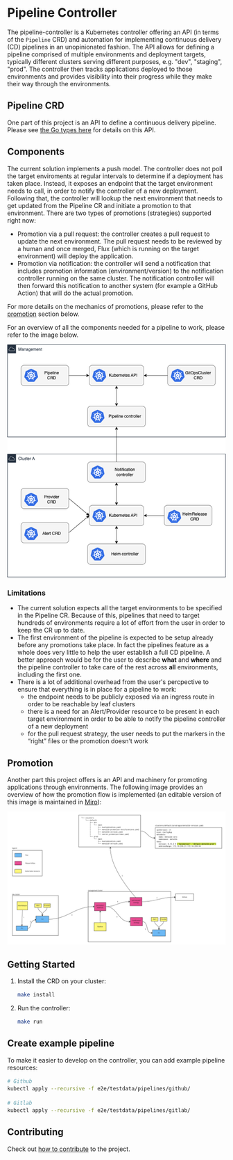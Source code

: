 # Pipeline Controller

The pipeline-controller is a Kubernetes controller offering an API (in terms of the `Pipeline` CRD) and automation for implementing continuous delivery (CD) pipelines in an unopinionated fashion. The API allows for defining a pipeline comprised of multiple environments and deployment targets, typically different clusters serving different purposes, e.g. "dev", "staging", "prod". The controller then tracks applications deployed to those environments and provides visibility into their progress while they make their way through the environments.

## Pipeline CRD

One part of this project is an API to define a continuous delivery pipeline. Please see [the Go types here](api/v1alpha1/pipeline_types.go) for details on this API.

## Components

The current solution implements a push model. The controller does not poll the target enviroments at regular intervals to determine if a deployment has taken place. Instead, it exposes an endpoint that the target environment needs to call, in order to notify the controller of a new deployment. Following that, the controller will lookup the next environment that needs to get updated from the Pipeline CR and initiate a promotion to that environment. There are two types of promotions (strategies) supported right now:
- Promotion via a pull request: the controller creates a pull request to update the next environment. The pull request needs to be reviewed by a human and once merged, Flux (which is running on the target environment) will deploy the application. 
- Promotion via notification: the controller will send a notification that includes promotion information (environment/version) to the notification controller running on the same cluster. The notification controller will then forward this notification to another system (for example a GitHub Action) that will do the actual promotion.

For more details on the mechanics of promotions, please refer to the [promotion](#promotion) section below.

For an overview of all the components needed for a pipeline to work, please refer to the image below.

![pipeline components](/docs/img/pipeline-components.png)

### Limitations
- The current solution expects all the target environments to be specified in the Pipeline CR. Because of this, pipelines that need to target hundreds of environments require a lot of effort from the user in order to keep the CR up to date.
- The first environment of the pipeline is expected to be setup already before any promotions take place. In fact the pipelines feature as a whole does very little to help the user establish a full CD pipeline. A better approach would be for the user to describe **what** and **where** and the pipeline controller to take care of the rest across **all** environments, including the first one.
- There is a lot of additional overhead from the user's percpective to ensure that everything is in place for a pipeline to work:
  - the endpoint needs to be publicly exposed via an ingress route in order to be reachable by leaf clusters
  - there is a need for an Alert/Provider resource to be present in each target environment in order to be able to notify the pipeline controller of a new deployment
  - for the pull request strategy, the user needs to put the markers in the “right” files or the promotion doesn’t work

## Promotion

Another part this project offers is an API and machinery for promoting applications through environments. The following image provides an overview of how the promotion flow is implemented (an editable version of this image is maintained in [Miro](https://miro.com/app/board/uXjVPE5kjdU=/?share_link_id=65605735742)):

![Promotion Flow](/docs/img/promotion-flow.jpg)

## Getting Started

1. Install the CRD on your cluster:
   ```sh
   make install
   ```
2. Run the controller:
   ```sh
   make run
   ```

## Create example pipeline

To make it easier to develop on the controller, you can add example pipeline
resources:

```bash
# Github
kubectl apply --recursive -f e2e/testdata/pipelines/github/

# Gitlab
kubectl apply --recursive -f e2e/testdata/pipelines/gitlab/
```

## Contributing

Check out [how to contribute](CONTRIBUTING.md) to the project.
